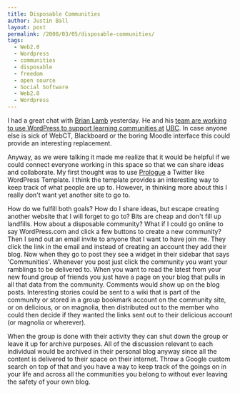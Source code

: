 ```yaml
---
title: Disposable Communities
author: Justin Ball
layout: post
permalink: /2008/03/05/disposable-communities/
tags:
  - Web2.0
  - Wordpress
  - communities
  - disposable
  - freedom
  - open source
  - Social Software
  - Web2.0
  - Wordpress
---
```


I had a great chat with [Brian Lamb][1] yesterday. He and his [team are working to use WordPress to support learning communities at][2] [UBC][3]. In case anyone else is sick of WebCT, Blackboard or the boring Moodle interface this could provide an interesting replacement.

 [1]: http://weblogs.elearning.ubc.ca/brian/
 [2]: http://weblogs.elearning.ubc.ca/andre/2008/02/three_flavors_of_course_blogs.html
 [3]: http://www.ubc.ca/

Anyway, as we were talking it made me realize that it would be helpful if we could connect everyone working in this space so that we can share ideas and collaborate. My first thought was to use [Prologue][4] a Twitter like WordPress Template. I think the template provides an interesting way to keep track of what people are up to. However, in thinking more about this I really don't want yet another site to go to.

 [4]: http://wordpress.com/blog/2008/01/28/introducing-prologue/

How do we fulfill both goals? How do I share ideas, but escape creating another website that I will forget to go to? Bits are cheap and don't fill up landfills. How about a disposable community? What if I could go online to say WordPress.com and click a few buttons to create a new community? Then I send out an email invite to anyone that I want to have join me. They click the link in the email and instead of creating an account they add their blog. Now when they go to post they see a widget in their sidebar that says 'Communities'. Whenever you post just click the community you want your ramblings to be delivered to. When you want to read the latest from your new found group of friends you just have a page on your blog that pulls in all that data from the community. Comments would show up on the blog posts. Interesting stories could be sent to a wiki that is part of the community or stored in a group bookmark account on the community site, or on delicious, or on magnolia, then distributed out to the member who could then decide if they wanted the links sent out to their delicious account (or magnolia or wherever).

When the group is done with their activity they can shut down the group or leave it up for archive purposes. All of the discussion relevant to each individual would be archived in their personal blog anyway since all the content is delivered to their space on their internet. Throw a Google custom search on top of that and you have a way to keep track of the goings on in your life and across all the communities you belong to without ever leaving the safety of your own blog.